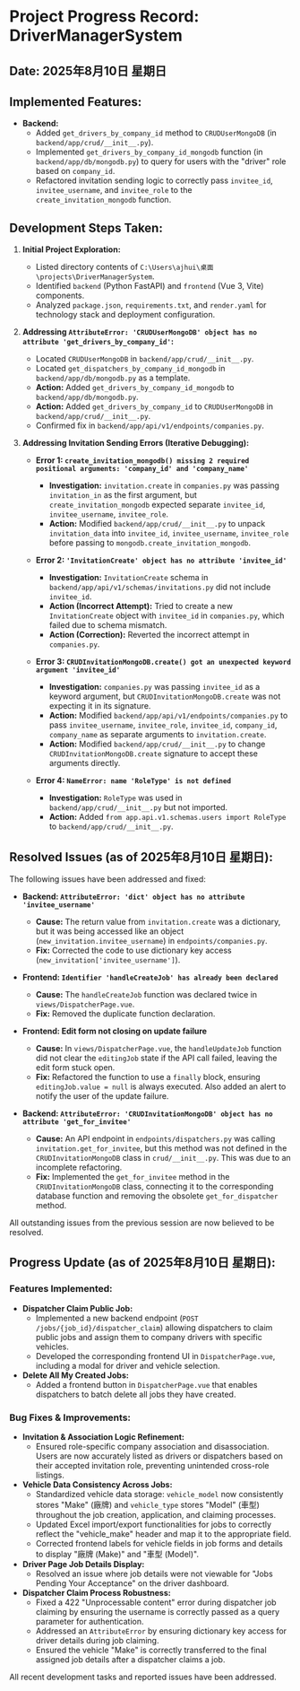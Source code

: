 # Project Progress Record: DriverManagerSystem

## Date: 2025年8月10日 星期日

## Implemented Features:

*   **Backend:**
    *   Added `get_drivers_by_company_id` method to `CRUDUserMongoDB` (in `backend/app/crud/__init__.py`).
    *   Implemented `get_drivers_by_company_id_mongodb` function (in `backend/app/db/mongodb.py`) to query for users with the "driver" role based on `company_id`.
    *   Refactored invitation sending logic to correctly pass `invitee_id`, `invitee_username`, and `invitee_role` to the `create_invitation_mongodb` function.

## Development Steps Taken:

1.  **Initial Project Exploration:**
    *   Listed directory contents of `C:\Users\ajhui\桌面\projects\DriverManagerSystem`.
    *   Identified `backend` (Python FastAPI) and `frontend` (Vue 3, Vite) components.
    *   Analyzed `package.json`, `requirements.txt`, and `render.yaml` for technology stack and deployment configuration.

2.  **Addressing `AttributeError: 'CRUDUserMongoDB' object has no attribute 'get_drivers_by_company_id'`:**
    *   Located `CRUDUserMongoDB` in `backend/app/crud/__init__.py`.
    *   Located `get_dispatchers_by_company_id_mongodb` in `backend/app/db/mongodb.py` as a template.
    *   **Action:** Added `get_drivers_by_company_id_mongodb` to `backend/app/db/mongodb.py`.
    *   **Action:** Added `get_drivers_by_company_id` to `CRUDUserMongoDB` in `backend/app/crud/__init__.py`.
    *   Confirmed fix in `backend/app/api/v1/endpoints/companies.py`.

3.  **Addressing Invitation Sending Errors (Iterative Debugging):**

    *   **Error 1: `create_invitation_mongodb() missing 2 required positional arguments: 'company_id' and 'company_name'`**
        *   **Investigation:** `invitation.create` in `companies.py` was passing `invitation_in` as the first argument, but `create_invitation_mongodb` expected separate `invitee_id`, `invitee_username`, `invitee_role`.
        *   **Action:** Modified `backend/app/crud/__init__.py` to unpack `invitation_data` into `invitee_id`, `invitee_username`, `invitee_role` before passing to `mongodb.create_invitation_mongodb`.

    *   **Error 2: `'InvitationCreate' object has no attribute 'invitee_id'`**
        *   **Investigation:** `InvitationCreate` schema in `backend/app/api/v1/schemas/invitations.py` did not include `invitee_id`.
        *   **Action (Incorrect Attempt):** Tried to create a new `InvitationCreate` object with `invitee_id` in `companies.py`, which failed due to schema mismatch.
        *   **Action (Correction):** Reverted the incorrect attempt in `companies.py`.

    *   **Error 3: `CRUDInvitationMongoDB.create() got an unexpected keyword argument 'invitee_id'`**
        *   **Investigation:** `companies.py` was passing `invitee_id` as a keyword argument, but `CRUDInvitationMongoDB.create` was not expecting it in its signature.
        *   **Action:** Modified `backend/app/api/v1/endpoints/companies.py` to pass `invitee_username`, `invitee_role`, `invitee_id`, `company_id`, `company_name` as separate arguments to `invitation.create`.
        *   **Action:** Modified `backend/app/crud/__init__.py` to change `CRUDInvitationMongoDB.create` signature to accept these arguments directly.

    *   **Error 4: `NameError: name 'RoleType' is not defined`**
        *   **Investigation:** `RoleType` was used in `backend/app/crud/__init__.py` but not imported.
        *   **Action:** Added `from app.api.v1.schemas.users import RoleType` to `backend/app/crud/__init__.py`.

## Resolved Issues (as of 2025年8月10日 星期日):

The following issues have been addressed and fixed:

*   **Backend: `AttributeError: 'dict' object has no attribute 'invitee_username'`**
    *   **Cause:** The return value from `invitation.create` was a dictionary, but it was being accessed like an object (`new_invitation.invitee_username`) in `endpoints/companies.py`.
    *   **Fix:** Corrected the code to use dictionary key access (`new_invitation['invitee_username']`).

*   **Frontend: `Identifier 'handleCreateJob' has already been declared`**
    *   **Cause:** The `handleCreateJob` function was declared twice in `views/DispatcherPage.vue`.
    *   **Fix:** Removed the duplicate function declaration.

*   **Frontend: Edit form not closing on update failure**
    *   **Cause:** In `views/DispatcherPage.vue`, the `handleUpdateJob` function did not clear the `editingJob` state if the API call failed, leaving the edit form stuck open.
    *   **Fix:** Refactored the function to use a `finally` block, ensuring `editingJob.value = null` is always executed. Also added an alert to notify the user of the update failure.

*   **Backend: `AttributeError: 'CRUDInvitationMongoDB' object has no attribute 'get_for_invitee'`**
    *   **Cause:** An API endpoint in `endpoints/dispatchers.py` was calling `invitation.get_for_invitee`, but this method was not defined in the `CRUDInvitationMongoDB` class in `crud/__init__.py`. This was due to an incomplete refactoring.
    *   **Fix:** Implemented the `get_for_invitee` method in the `CRUDInvitationMongoDB` class, connecting it to the corresponding database function and removing the obsolete `get_for_dispatcher` method.

All outstanding issues from the previous session are now believed to be resolved.

## Progress Update (as of 2025年8月10日 星期日):

### Features Implemented:

*   **Dispatcher Claim Public Job:**
    *   Implemented a new backend endpoint (`POST /jobs/{job_id}/dispatcher_claim`) allowing dispatchers to claim public jobs and assign them to company drivers with specific vehicles.
    *   Developed the corresponding frontend UI in `DispatcherPage.vue`, including a modal for driver and vehicle selection.
*   **Delete All My Created Jobs:**
    *   Added a frontend button in `DispatcherPage.vue` that enables dispatchers to batch delete all jobs they have created.

### Bug Fixes & Improvements:

*   **Invitation & Association Logic Refinement:**
    *   Ensured role-specific company association and disassociation. Users are now accurately listed as drivers or dispatchers based on their accepted invitation role, preventing unintended cross-role listings.
*   **Vehicle Data Consistency Across Jobs:**
    *   Standardized vehicle data storage: `vehicle_model` now consistently stores "Make" (廠牌) and `vehicle_type` stores "Model" (車型) throughout the job creation, application, and claiming processes.
    *   Updated Excel import/export functionalities for jobs to correctly reflect the "vehicle_make" header and map it to the appropriate field.
    *   Corrected frontend labels for vehicle fields in job forms and details to display "廠牌 (Make)" and "車型 (Model)".
*   **Driver Page Job Details Display:**
    *   Resolved an issue where job details were not viewable for "Jobs Pending Your Acceptance" on the driver dashboard.
*   **Dispatcher Claim Process Robustness:**
    *   Fixed a 422 "Unprocessable content" error during dispatcher job claiming by ensuring the username is correctly passed as a query parameter for authentication.
    *   Addressed an `AttributeError` by ensuring dictionary key access for driver details during job claiming.
    *   Ensured the vehicle "Make" is correctly transferred to the final assigned job details after a dispatcher claims a job.

All recent development tasks and reported issues have been addressed.
